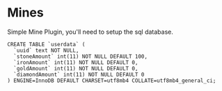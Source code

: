 # Mines
Simple Mine Plugin, you'll need to setup the sql database.

```
CREATE TABLE `userdata` (
  `uuid` text NOT NULL,
  `stoneAmount` int(11) NOT NULL DEFAULT 100,
  `ironAmount` int(11) NOT NULL DEFAULT 0,
  `goldAmount` int(11) NOT NULL DEFAULT 0,
  `diamondAmount` int(11) NOT NULL DEFAULT 0
) ENGINE=InnoDB DEFAULT CHARSET=utf8mb4 COLLATE=utf8mb4_general_ci;
```
